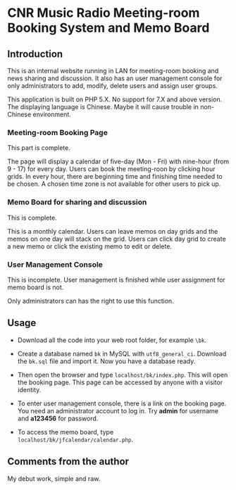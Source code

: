 # CNR Music Radio Meeting-room Booking System and Memo Board

## Introduction

This is an internal website running in LAN for meeting-room booking and news sharing and discussion.  It also has an user management console for only administrators to add, modify, delete users and assign user groups.  

This application is built on PHP 5.X.  No support for 7.X and above version. The displaying language is Chinese.  Maybe it will cause trouble in non-Chinese environment.

### **Meeting-room Booking Page**

This part is complete.  

The page will display a calendar of five-day (Mon - Fri) with nine-hour (from 9 - 17) for every day.  Users can book the meeting-roon by clicking hour grids.  In every hour, there are beginning time and finishing time needed to be chosen. A chosen time zone is not available for other users to pick up.

### **Memo Board for sharing and discussion**

This is complete.  

This is a monthly calendar.  Users can leave memos on day grids and the memos on one day will stack on the grid. Users can click day grid to create a new memo or click the existing memo to edit or delete.

### **User Management Console**

This is incomplete.  User management is finished while user assignment for memo board is not.

Only administrators can has the right to use this function.

## Usage

- Download all the code into your web root folder, for example `\bk`.

- Create a database named `bk` in MySQL with `utf8_general_ci`. Download the `bk.sql` file and import it.  Now you have a database ready.

- Then open the browser and type `localhost/bk/index.php`. This will open the booking page. This page can be accessed by anyone with a visitor identity.

- To enter user management console, there is a link on the booking page.  You need an administrator account to log in.  Try **admin** for username and **a123456** for password.

- To access the memo board, type `localhost/bk/jfcalendar/calendar.php`.

## Comments from the author

My debut work, simple and raw.
